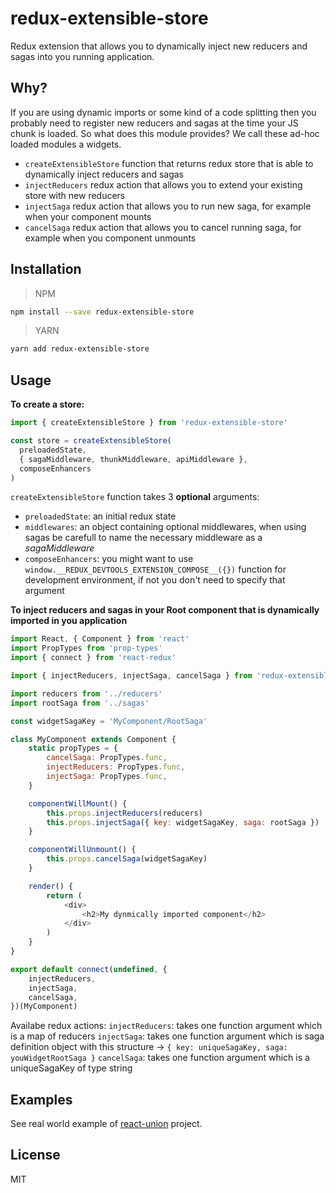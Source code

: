 # redux-extensible-store

Redux extension that allows you to dynamically inject new reducers and sagas into you running application.

## Why?

If you are using dynamic imports or some kind of a code splitting then you probably need to register new reducers and sagas at the time your JS chunk is loaded. So what does this module provides? We call these ad-hoc loaded modules a widgets. 

* `createExtensibleStore` function that returns redux store that is able to dynamically inject reducers and sagas
* `injectReducers` redux action that allows you to extend your existing store with new reducers
* `injectSaga` redux action that allows you to run new saga, for example when your component mounts 
* `cancelSaga` redux action that allows you to cancel running saga, for example when you component unmounts

## Installation

> NPM

```bash
npm install --save redux-extensible-store
```

> YARN

```bash
yarn add redux-extensible-store
```

## Usage

__To create a store:__

```js
import { createExtensibleStore } from 'redux-extensible-store'

const store = createExtensibleStore(
  preloadedState,
  { sagaMiddleware, thunkMiddleware, apiMiddleware },
  composeEnhancers
)
```

`createExtensibleStore` function takes 3 __optional__ arguments:

   * `preloadedState`: an initial redux state
   * `middlewares`: an object containing optional middlewares, when using sagas be carefull to name the necessary middleware as a _sagaMiddleware_ 
   * `composeEnhancers`: you might want to use `window.__REDUX_DEVTOOLS_EXTENSION_COMPOSE__({})` function for development environment, if not you don't need to specify that argument

__To inject reducers and sagas in your Root component that is dynamically imported in you application__
```js
import React, { Component } from 'react'
import PropTypes from 'prop-types'
import { connect } from 'react-redux'

import { injectReducers, injectSaga, cancelSaga } from 'redux-extensible-store'

import reducers from '../reducers'
import rootSaga from '../sagas'

const widgetSagaKey = 'MyComponent/RootSaga'

class MyComponent extends Component {
	static propTypes = {
		cancelSaga: PropTypes.func,
		injectReducers: PropTypes.func,
		injectSaga: PropTypes.func,
	}

	componentWillMount() {
		this.props.injectReducers(reducers)
		this.props.injectSaga({ key: widgetSagaKey, saga: rootSaga })
	}

	componentWillUnmount() {
		this.props.cancelSaga(widgetSagaKey)
	}

	render() {
		return (
			<div>
				<h2>My dynmically imported component</h2>
			</div>
		)
	}
}

export default connect(undefined, {
	injectReducers,
	injectSaga,
	cancelSaga,
})(MyComponent)
```

Availabe redux actions:
`injectReducers`: takes one function argument which is a map of reducers
`injectSaga`: takes one function argument which is saga definition object with this structure -> `{ key: uniqueSagaKey, saga: youWidgetRootSaga }`
`cancelSaga`: takes one function argument which is a uniqueSagaKey of type string


## Examples
See real world example of [react-union](https://github.com/lundegaard/react-union) project.

## License

MIT
